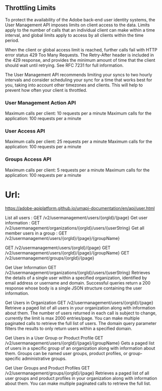 ﻿

## Throttling Limits

To protect the availability of the Adobe back-end user identity systems, the User Management API imposes limits on client access to the data.
Limits apply to the number of calls that an individual client can make within a time interval,
and global limits apply to access by all clients within the time period.

When the client or global access limit is reached, further calls fail with HTTP error status 429 Too Many Requests.
The Retry-After header is included in the 429 response, and provides the minimum amount of time that the client should wait until retrying.
See RFC 7231 for full information.

The User Management API recommends limiting your syncs to two hourly intervals and consider scheduling your sync
for a time that works best for you, taking into account other timezones and clients.
This will help to prevent how often your client is throttled.

### User Management Action API

Maximum calls per client: 10 requests per a minute
Maximum calls for the application: 100 requests per a minute

### User Access API

Maximum calls per client: 25 requests per a minute
Maximum calls for the application: 100 requests per a minute

### Groups Access API

Maximum calls per client: 5 requests per a minute
Maximum calls for the application: 100 requests per a minute


# Url:

https://adobe-apiplatform.github.io/umapi-documentation/en/api/user.html


List all users : GET /v2/usermanagement/users/{orgId}/{page}
Get user information : GET /v2/usermanagement/organizations/{orgId}/users/{userString}
Get all member users in a group : GET /v2/usermanagement/users/{orgId}/{page}/{groupName}

GET /v2/usermanagement/users/{orgId}/{page}
GET /v2/usermanagement/users/{orgId}/{page}/{groupName}
GET /v2/usermanagement/groups/{orgId}/{page}


Get User Information
GET /v2/usermanagement/organizations/{orgId}/users/{userString}
Retrieves the details of a single user within a specified organization, identified by email address or username and domain. Successful queries return a 200 response whose body is a single JSON structure containing the user information.

Get Users in Organization
GET /v2/usermanagement/users/{orgId}/{page}
Retrieve a paged list of all users in your organization along with information about them. The number of users returned in each call is subject to change, currently the limit is max 2000 entries/page. You can make multiple paginated calls to retrieve the full list of users. The domain query parameter filters the results to only return users within a specified domain.

Get Users in a User Group or Product Profile
GET /v2/usermanagement/users/{orgId}/{page}/{groupName}
Gets a paged list of users in a specific group of an organization along with information about them. Groups can be named user groups, product profiles, or group-specific administrative groups.

Get User Groups and Product Profiles
GET /v2/usermanagement/groups/{orgId}/{page}
Retrieves a paged list of all user groups and product profiles in your organization along with information about them. You can make multiple paginated calls to retrieve the full list.